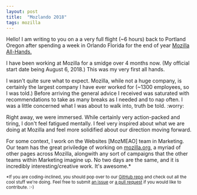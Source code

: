 ```yaml
---
layout: post
title:  "Mozlando 2018"
tags: mozilla
---
```


<p>Hello! I am writing to you on a a very full flight (~6 hours) back to Portland Oregon after spending a week in Orlando Florida for the end of year <a href="#">Mozilla All-Hands.</a></p>

<p>I have been working at Mozilla for a smidge over 4 months now. (My official start date being August 6, 2018.) This was my very first all hands.</p>

<p>I wasn't quite sure what to expect. Mozilla, while not a huge company, is certainly the largest company I have ever worked for (~1300 employees, so I was told.) Before arriving the general advice I received was saturated with recommendations to take as many breaks as I needed and to nap often. I was a little concerned what I was about to walk into, truth be told. :worry:</p>

<p>Right away, we were immersed. While certainly very action-packed and tiring, I don't feel fatigued mentally. I feel very inspired about what we are doing at Mozilla and feel more solidified about our direction moving forward.</p>

<p>For some context, I work on the Websites [MozMEAO] team in Marketing. Our team has the great priviledge of working on <a href="https://mozilla.org">mozilla.org</a>, a myriad of other pages across Mozilla, alongwith any sort of campaigns that the other teams within Marketing imagine up. No two days are the same, and it is incredibly interesting/creative work. It's awesome.* </p>
<small>*If you are coding-inclined, you should pop over to our <a href="https://github.com/mozilla/bedrock">GitHub repo</a> and check out all the cool stuff we're doing. Feel free to submit <a href="https://github.com/mozilla/bedrock/issues">an issue</a> or <a href="https://github.com/mozilla/bedrock/pulls">a pull request</a> if you would like to contribute. :-)</small>